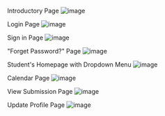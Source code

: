 Introductory Page
![image](https://github.com/Clark-Mozar/USC-CES-Activity-Tracker/assets/135498095/0d5cc3c3-5132-40fd-99a9-0a4eeed5cd4a)

Login Page
![image](https://github.com/Clark-Mozar/USC-CES-Activity-Tracker/assets/135498095/b9ae994a-27a5-4413-8da4-b7ecc34e749b)

Sign in Page
![image](https://github.com/Clark-Mozar/USC-CES-Activity-Tracker/assets/135498095/d64035f4-acb7-41f2-b742-26c7b6261f35)

"Forget Password?" Page
![image](https://github.com/Clark-Mozar/USC-CES-Activity-Tracker/assets/135498095/d7834f63-8a5d-4a8f-a84d-a64bd7ac66fe)

Student's Homepage with Dropdown Menu
![image](https://github.com/Clark-Mozar/USC-CES-Activity-Tracker/assets/135498095/aad91998-9475-4df3-9577-1d5f2e69d711)

Calendar Page
![image](https://github.com/Clark-Mozar/USC-CES-Activity-Tracker/assets/135498095/b69f1878-964e-4c15-a0fe-9372be5adce6)

View Submission Page
![image](https://github.com/Clark-Mozar/USC-CES-Activity-Tracker/assets/135498095/1151068e-220e-4348-8375-3cb8ff56c9d7)

Update Profile Page
![image](https://github.com/Clark-Mozar/USC-CES-Activity-Tracker/assets/135498095/e42b0258-3ff7-4638-938b-e02b26dff570)

